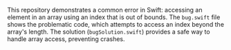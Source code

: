 This repository demonstrates a common error in Swift: accessing an element in an array using an index that is out of bounds.  The `bug.swift` file shows the problematic code, which attempts to access an index beyond the array's length.  The solution (`bugSolution.swift`) provides a safe way to handle array access, preventing crashes.